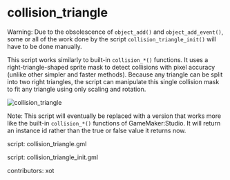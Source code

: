 collision_triangle
==================

Warning: Due to the obsolescence of `object_add()` and `object_add_event()`,
some or all of the work done by the script `collision_triangle_init()` 
will have to be done manually.

This script works similarly to built-in `collision_*()` functions. It uses 
a right-triangle-shaped sprite mask to detect collisions with pixel accuracy 
(unlike other simpler and faster methods). Because any triangle can be split 
into two right triangles, the script can manipulate this single collision mask 
to fit any triangle using only scaling and rotation.

![collision_triangle](/images/collision_triangle.gif "collision triangle")

Note: This script will eventually be replaced with a version that works more 
like the built-in `collision_*()` functions of GameMaker:Studio. It will return 
an instance id rather than the true or false value it returns now.

script: collision_triangle.gml

script: collision_triangle_init.gml

contributors: xot
